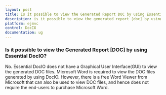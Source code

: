 ```yaml
---
layout: post
title: Is it possible to view the Generated Report DOC by using Essential DocIO | DocIO | ASP.NET MVC | Syncfusion
description: is it possible to view the generated report [doc] by using essential docio?
platform: ejmvc
control: DocIO
documentation: ug
---
```


### Is it possible to view the Generated Report [DOC] by using Essential DocIO?

No. Essential DocIO does not have a Graphical User Interface(GUI) to view the generated DOC files. Microsoft Word is required to view the DOC files generated by using DocIO. However, there is a free Word Viewer from Microsoft that can also be used to view DOC files, and hence does not require the end-users to purchase Microsoft Word.

